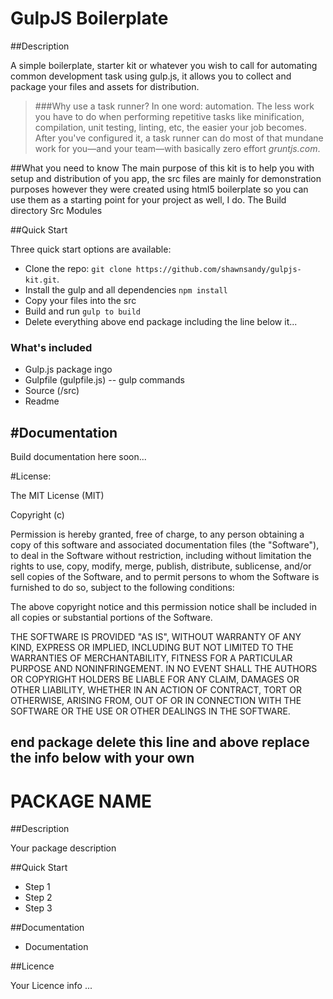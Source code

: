 GulpJS Boilerplate
============

##Description

A simple boilerplate, starter kit or whatever you wish to call for automating common development task using gulp.js, it allows you to collect and package your files and assets for distribution.

>###Why use a task runner?
>In one word: automation. The less work you have to do when performing repetitive tasks like minification, compilation, unit testing, linting, etc, the easier your job becomes. After you've configured it, a task runner can do most of that mundane work for you—and your team—with basically zero effort *gruntjs.com*.
>

##What you need to know
The main purpose of this kit is to help you with setup and distribution of you app, the src files are mainly for demonstration purposes however they were created using html5 boilerplate so you can use them as a starting point for your project as well, I do.
The Build directory
Src
Modules


##Quick Start

Three quick start options are available:

- Clone the repo: `git clone https://github.com/shawnsandy/gulpjs-kit.git`.
- Install the gulp and all dependencies `npm install`
- Copy your files into the src
- Build and run `gulp to build`
- Delete everything above end package including the line below it...

### What's included

- Gulp.js package ingo
- Gulpfile (gulpfile.js) -- gulp commands
- Source (/src)
- Readme

#Documentation
--------------

Build documentation here soon...

#License:

 The MIT License (MIT)

 Copyright (c) <year> <copyright holders>

 Permission is hereby granted, free of charge, to any person obtaining a copy
 of this software and associated documentation files (the "Software"), to deal
 in the Software without restriction, including without limitation the rights
 to use, copy, modify, merge, publish, distribute, sublicense, and/or sell
 copies of the Software, and to permit persons to whom the Software is
 furnished to do so, subject to the following conditions:

 The above copyright notice and this permission notice shall be included in
 all copies or substantial portions of the Software.

 THE SOFTWARE IS PROVIDED "AS IS", WITHOUT WARRANTY OF ANY KIND, EXPRESS OR
 IMPLIED, INCLUDING BUT NOT LIMITED TO THE WARRANTIES OF MERCHANTABILITY,
 FITNESS FOR A PARTICULAR PURPOSE AND NONINFRINGEMENT. IN NO EVENT SHALL THE
 AUTHORS OR COPYRIGHT HOLDERS BE LIABLE FOR ANY CLAIM, DAMAGES OR OTHER
 LIABILITY, WHETHER IN AN ACTION OF CONTRACT, TORT OR OTHERWISE, ARISING FROM,
 OUT OF OR IN CONNECTION WITH THE SOFTWARE OR THE USE OR OTHER DEALINGS IN
 THE SOFTWARE.

end package delete this line and above replace the info below with your own
----------------------------------------------------------------

PACKAGE NAME
============


##Description

Your package description

##Quick Start

- Step 1
- Step 2
- Step 3

##Documentation

- Documentation

##Licence

Your Licence info ...


